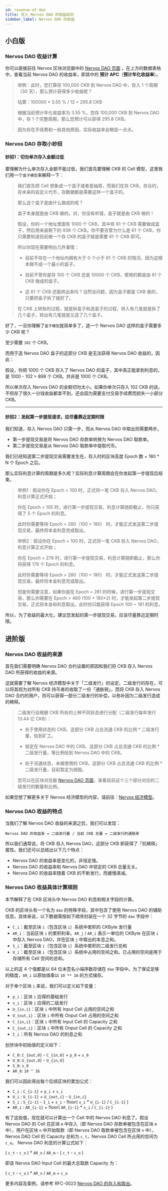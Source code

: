 ```yaml
---
id: revenue-of-dao
title: 存入 Nervos DAO 的收益如何
sidebar_label: Nervos DAO 的收益
---
```


## 小白版

### Nervos DAO 收益计算

你可以直接前往 Nervos 区块浏览器中的 [Nervos DAO 页面](https://explorer.nervos.org/nervosdao) ，在上方的数据表格中，查看当前 Nervos DAO 的收益率，即其中的 **预计 APC**（**预计年化收益率**）。

> 举例：此时，您打算存 100,000 CKB 到 Nervos DAO 中，存入 1 个周期（30 天），那么预计获得多少收益呢？
>
> 估算：100000 * 3.55 % / 12 = 295.8 CKB
>
> 根据当前预计年化收益率为 3.55 %，您存 100,000 CKB 到 Nervos DAO 中，存 1 个完整周期，那么您预计可以获得 295.8 CKB。
>
> 因为存在手续费和一些其他原因，实际收益率会略低一点点。

### Nervos DAO 存取小妙招

#### 妙招1：切勿单次存入金额过低

要理解为什么单次存入金额不能过低，我们首先要理解 CKB 的 Cell 模型，这里我们用一个`盒子模型`来解释一下：

> 我们首先把 Cell 想象成一个盒子或者是抽屉，而我们在存 CKB，存合约，存未来的自定义代币，存数据都是需要这样一个盒子的。
>
> 那么这个盒子是由什么做成的呢？
>
> 盒子本身就是由 CKB 做的。对，你没有听错，盒子就是由 CKB 做的！
>
> 假设，你的一个地址里面有 1000 个 CKB，其中有 61 个 CKB 需要做成盒子，然后用来装剩下的 939 个 CKB。你不要去管为什么是 61 个 CKB，你只需要知道目前做一个存 CKB 的盒子就是需要 61 个 CKB 即可。
>
>所以你现在需要明白几件事情：
>
> * 目前不存在一个地址内拥有大于 0 个小于 61 个 CKB 的情况，因为这根本做不成一个最小的盒子。
>
> * 目前不管你是存 100 个 CKB 还是 10000 个 CKB，使用的都是由 61 个 CKB 做成的盒子。
>
> * 这 61 个 CKB 还能转出来吗？当然没问题，因为盒子都是 CKB 做的，只要把盒子拆了就好了。
>
> 在 CKB 上转账的过程，就是拆盒子和造盒子的过程，转入有几笔就是拆了几个盒子，转出有几笔就是又造了几个盒子。

好了，一旦你理解了`盒子模型`就简单多了，造一个 Nervos DAO 这样的盒子需要多少 CKB 呢？

至少需要 `102` 个 CKB。

而用于造 Nervos DAO 盒子的这部分 CKB 是无法获得 Nervos DAO 收益的，因此：

假设，你把 1000 个 CKB 存入了 Nervos DAO 的盒子，其中真正能拿到利息的，是 1000 - 102 = 898 个 CKB。并非是 1000 个 CKB。

所以单次存入 Nervos DAO 的金额切勿太小。如果你单次只存入 102 CKB 的话，不但存了很久一分钱收益都拿不到，还会因为需要支付交易手续费而损失一小部分 CKB。

---

#### 妙招2：发起第一步提现请求，应尽量靠近定期时限

我们知道，存入 Nervos DAO 只需一步，而从 Nervos DAO 中取出则需要两步。

* 第一步提现交易是将 Nervos DAO 存款单转换为 Nervos DAO 取款单。
* 第二步提现交易是从 Nervos DAO 取款单中提取代币。

我们已经知道第二步提现交易需要发生在，存入时的区块高度 Epoch 数 + 180 * N 个 Epoch 之后。

那么实际利息计算的周期是多久呢？实际利息计算周期会在你发起第一步提现后结束。

> 举例1：假设你在 Epoch = 100 时，正式将一笔 CKB 存入 Nervos DAO，利息计算正式开始；
>
> 你在 Epoch = 105 时，进行第一步提现交易，利息计算随即截止，你只获得了 5 个 Epoch 的利息。
>
> 此时你需要等待 Epoch > 280（100 + 180） 时，才能正式发送第二步提现交易，最终将本金利息完成取出。

> 举例2：假设你在 Epoch = 100 时，正式将一笔 CKB 存入 Nervos DAO，利息计算正式开始；
>
> 你在 Epoch = 278 时，进行第一步提现交易，利息计算随即截止，那么你将获得 178 个 Epoch 的利息。
>
> 此时你需要等待 Epoch > 280（100 + 180） 时，才能正式发送第二步提现交易，最终将本金利息完成取出。
>
> 但是你需要注意，如果你是在 Epoch = 281 的时候，进行第一步提现交易，那么你需要在 Epoch > 460 (100 + 180*2) 时，才能发起第二步提现交易，正式将本金和利息取出。此时你只能获得 Epoch 100 ~ 181 的利息。

所以，为了收益的最大化，建议您发起的第一步提现交易，应该尽量靠近定期时限。


## 进阶版

### Nervos DAO 收益的来源

首先我们需要明确 Nervos DAO 合约设置的原因和我们将 CKB 存入 Nervos DAO 所获得的收益的来源。

这就需要了解 Nervos 经济模型中关于「二级发行」的设定。二级发行的存在，可以将其视为对所有 CKB 持币者的收取了一份「通胀税」，而将 CKB 存入 Nervos DAO 合约的用户，则可以获得一部分二级发行的补偿，以弥补因为二级发行造成的稀释。

> 二级发行会根据 CKB 所处的三种不同状态进行分配（二级发行每年发行 13.44 亿 CKB）：
>
> * 处于使用状态的 CKB。这部分 CKB 占总流通 CKB 的比例 * 二级发行量，给到矿工。
>
> * 锁定在 Nervos DAO 中的 CKB。这部分 CKB 占总流通 CKB 的比例 * 二级发行量，等比例给到 Nervos DAO 中的 CKB。
>
> * 处于流通状态，未被使用的 CKB。这部分 CKB 占总流通 CKB 的比例 * 二级发行量，目前暂定为销毁。
>
> 您可以在区块浏览器 [Nervos DAO 页面](https://explorer.nervos.org/nervosdao)，查看目前这个三个部分对应的二级发行的数量和比例。


如果您想了解更多关于 Nervos 经济模型的内容，请前往：[Nervos 经济模型](../../rfcs/0015-ckb-cryptoeconomics/0015-ckb-cryptoeconomics.zh)。

### Nervos DAO 收益的特点

当我们了解 Nervos DAO 收益的来源之后，我们可以发现：

```
Nervos DAO 的收益率 = 二级发行量 / 当前 CKB 总量 = 二级发行的通胀率
```

所以我们通常说，将 CKB 存入 Nervos DAO，这部分 CKB 即获得了「抗稀释」属性。我们还可以总结出以下几个特点：

* Nervos DAO 的收益率是变化的，非恒定值。
* Nervos DAO 的收益率和 Nervos DAO 中锁定的 CKB 总量无关。
* Nervos DAO 的收益率随着 CKB 的不断发行，而缓慢递减。

### Nervos DAO 收益具体计算规则


本节解释了在 CKB 区块头中 Nervos DAO 利息和相关字段的计算。

CKB 的区块头有一个名为 `dao` 的特殊字段，其中包含了使用 Nervos DAO 的辅助信息。具体来说，以下数据需按如下顺序封装在一个 32 字节的 `dao` 字段中：

* `C_i`：截至区块 `i`（包含区块 `i`）系统中累积的 CKByte 发行量
* `AR_i`：当前区块 `i` 的累积利率。`AR_j` / `AR_i` 表示一单位的 CKByte 在区块 `i` 中存入 Nervos DAO，并在区块 `j` 中取出的本息之和。
* `S_i`：截至区块 `i`（包含区块 `i`）系统中累积的二级发行总和
* `U_i`：截至区块 `i`（包含区块 `i`）系统中占用的空间之和。已占用的空间是用于存储所有 Cell 空间的总和。

以上的这 4 个值都是以 64 位未签名小端序数存储在 `dao` 字段中。为了保证足够的精度，`AR_i` 以原始值乘以 `10 ** 16` 的方式储存。

对于单个区块 `i` 来说，我们可以定义如下变量：

* `p_i`：区块 `i` 应得的基础发行
* `s_i`：区块 `i` 应得的二级发行
* `U_{in,i}`：区块 `i` 中所有 Input Cell 占用的空间之和
* `U_{out,i}`：区块 `i` 中所有 Onput Cell 占用的空间之和
* `C_{in,i}`：区块 `i` 中所有 Input Cell 的 Capacity 之和
* `C_{out,i}`：区块 `i` 中所有 Onput Cell 的 Capacity 之和
* `I_i`：所有 Nervos DAO 的利息之和

创世块中初始值的定义如下：

* `C_0`: `C_{out,0}` - `C_{in,0}` + `p_0` + `s_0`
* `U_0`: `U_{out,0}` - `U_{in,0}`
* `S_0`: `s_0`
* `AR_0`: `10 ^ 16`

我们可以因此得出每个后续区块的累加公式：

- `C_i` : `C_{i-1}` + `p_i` + `s_i`
- `U_i` : `U_{i-1}` + `U_{out,i}` - `U_{in,i}`
- `S_i` : `S_{i-1}` - `I_i` + `s_i` - floor( `s_i` * `U_{i-1}` / `C_{i-1}` )
- `AR_i` : `AR_{i-1}` + floor( `AR_{i-1}` * `s_i` / `C_{i-1}` )

有了这些值，现在就可以计算出一个 Cell 中的 Nervos DAO 利息了。假设 Nervos DAO 的 Cell 在区块 `m` 中存入（即 Nervos DAO 存款单被包含在区块 `m` 中），用户在区块 `n` 中开始取款（即 Nervos DAO 取款单被包含在区块 `n` 中），Nervos DAO Cell 的 Capacity 总和为 `c_t`，Nervos DAO Cell 所占用的空间为 `c_o`。 Nervos DAO 利息的计算公式如下：

( `c_t` - `c_o` ) * `AR_n` / `AR_m` - ( `c_t` - `c_o` )

即该 Nervos DAO Input Cell 的最大总取款 Capacity 为：

( `c_t` - `c_o` ) * `AR_n` / `AR_m` + `c_o`

更多内容及案例，请参考 RFC-0023 [Nervos DAO 的存入和取出](../../rfcs/0023-dao-deposit-withdraw/0023-dao-deposit-withdraw.zh.md)。